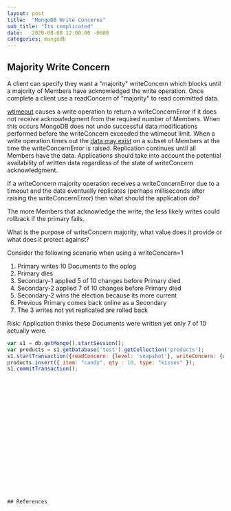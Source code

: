 ```yaml
---
layout: post
title:  "MongoDB Write Concerns"
sub_title: "Its complicated"
date:   2020-08-08 12:00:00 -0600
categories: mongodb
---
```


## Majority Write Concern

A client can specify they want a "majority" writeConcern which blocks until a majority of Members have acknowledged the write operation.  Once complete a client use a readConcern of "majority" to read committed data.

[wtimeout](https://docs.mongodb.com/manual/reference/write-concern/#wtimeout) causes a write operation to return a writeConcernError if it does not receive acknowledgment from the required number of Members.  When this occurs MongoDB does not undo successful data modifications performed before the writeConcern exceeded the wtimeout limit.  When a write operation times out the [data may exist](https://docs.mongodb.com/manual/core/replica-set-write-concern/#verify-write-operations-to-replica-sets) on a subset of Members at the time the writeConcernError is raised.  Replication continues until all Members have the data.  Applications should take into account the potential availability of written data regardless of the state of writeConcern acknowledgment.

If a writeConcern majority operation receives a writeConcernError due to a timeout and the data eventually replicates (perhaps milliseconds after raising the writeConcernError) then what should the application do?

The more Members that acknowledge the write, the less likely writes could rollback if the primary fails.

What is the purpose of writeConcern majority, what value does it provide or what does it protect against?

Consider the following scenario when using a writeConcern=1

1. Primary writes 10 Documents to the oplog
2. Primary dies
3. Secondary-1 applied 5 of 10 changes before Primary died
4. Secondary-2 applied 7 of 10 changes before Primary died
5. Secondary-2 wins the election because its more current
6. Previous Primary comes back online as a Secondary
7. The 3 writes not yet replicated are rolled back

Risk: Application thinks these Documents were written yet only 7 of 10 actually were.

```javascript
var s1 = db.getMongo().startSession();
var products = s1.getDatabase('test').getCollection('products');
s1.startTransaction({readConcern: {level: 'snapshot'}, writeConcern: {w: 'majority', wtimeout: 1}});
products.insert({ item: "candy", qty : 10, type: "kisses" });
s1.commitTransaction();





















## References

